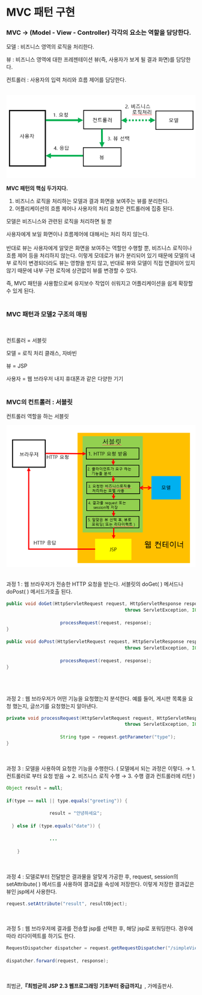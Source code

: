 # MVC 패턴 구현

### **MVC → (Model - View - Controller) 각각의 요소는 역할을 담당한다.**

모델 : 비즈니스 영역의 로직을 처리한다.

뷰 : 비즈니스 영역에 대한 프레젠테이션 뷰(즉, 사용자가 보게 될 결과 화면)를 담당한다.

컨트롤러 : 사용자의 입력 처리와 흐름 제어를 담당한다.
<br/><br/>

![이미지](/programming/img/서블릿7.PNG)

**MVC 패턴의 핵심 두가지다.**

1. 비즈니스 로직을 처리하는 모델과 결과 화면을 보여주는 뷰를 분리한다.
2. 어플리케이션의 흐름 제어나 사용자의 처리 요청은 컨트롤러에 집중 된다.

모델은 비즈니스와 관련된 로직을 처리하면 될 뿐 

사용자에게 보일 화면이나 흐름제어에 대해서는 처리 하지 않는다.
<br/><br/>
반대로 뷰는 사용자에게 알맞은 화면을 보여주는 역할만 수행할 뿐, 비즈니스 로직이나 흐름 제어 등을 처리하지 않는다. 이렇게 모데로가 뷰가 분리되어 있기 때문에 모델의 내부 로직이 변경되더라도 뷰는 영향을 받지 않고, 반대로 뷰와 모델이 직접 연결되어 있지 않기 때문에 내부 구현 로직에 상관없이 뷰를 변경할 수 있다. 

즉, MVC 패턴을 사용함으로써 유지보수 작업이 쉬워지고 어플리케이션을 쉽게 확장할 수 있게 된다.
<br/><br/>

### **MVC 패턴과 모델2 구조의 매핑**
<br/>

컨트롤러 = 서블릿

모델 = 로직 처리 클래스, 자바빈

뷰 = JSP

사용자 = 웹 브라우저 내지 휴대폰과 같은 다양한 기기
<br/><br/>

### **MVC의 컨트롤러 : 서블릿**

컨트롤러 역할을 하는 서블릿

![이미지](/programming/img/서블릿8.PNG)
<br/><br/>

과정 1 : 웹 브라우저가 전송한 HTTP 요청을 받는다. 서블릿의 doGet( ) 메서드나 doPost( ) 메서드가호출 된다.

```java
public void doGet(HttpServletRequest request, HttpServletResponse response)
											throws ServletException, IOException {

					processRequest(request, response);
}

public void doPost(HttpServletRequest request, HttpServletResponse response)
											throws ServletException, IOException {

					processRequest(request, response);
}
			
```
<br/><br/>
과정 2 : 웹 브라우저가 어떤 기능을 요청했는지 분석한다. 예를 들어, 게시판 목록을 요청 했는지, 글쓰기를 요청했는지 알아낸다.

```java
private void processRequest(HttpServletRequest request, HttpServletResponse response)
											throws ServletException, IOException {

					String type = request.getParameter("type");
}
```
<br/><br/>
과정 3 : 모델을 사용하여 요청한 기능을 수행한다. ( 모델에서 되는 과정은 이렇다. → 1. 컨트롤러로 부터 요청 받음 → 2. 비즈니스 로직 수행 → 3. 수행 결과 컨트롤러에 리턴 )

```java
Object result = null;

if(type == null || type.equals("greeting")) {
		
				result = "안녕하세요";
		 
  } else if (type.equals("date")) {
	
				... 
	
	}
```

 
<br/><br/>
과정 4 : 모델로부터 전달받은 결과물을 알맞게 가공한 후, request, session의 setAttribute( ) 메서드를 사용하여 결과값을 속성에 저장한다. 이렇게 저장한 결과값은 뷰인 jsp에서 사용한다.

```java
request.setAttribute("result", resultObject);
```
<br/><br/>
과정 5 : 웹 브라우저에 결과를 전송할 jsp를 선택한 후, 해당 jsp로 포워딩한다. 경우에 따라 리다이렉트를 하기도 한다.

```java
RequestDispatcher dispatcher = request.getRequestDispatcher("/simpleView.jsp");

dispatcher.forward(request, response);
```

<br/><br/>
최범균,**『**최범균의 JSP 2.3 웹프로그래밍 기초부터 중급까지**』**, 가메출판사.